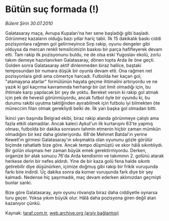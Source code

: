 # Bütün suç formada (!)

*Bülent Şirin 30.07.2010*

<div class="yazi"><p>Galatasaray maça, Avrupa Kupaları’na her sene başladığı gibi başladı. Görünmez kazaların olduğu bazı yıllar hariç tabii. İlk 15 dakikalık baskı ciddi pozisyonlara rağmen gol getirmeyince Sırp rakip, oyunu dengeler gibi olduysa da mercan renkli temsilcimizin baskısı bir parça hafifleyerek devam etti. Tam rakip ilk pozisyonunu buldu, ne de olsa eski Yugoslav ekolü, zorlu takım demeye hazırlanırken Galatasaray, dönen topta Arda ile öne geçti. Golden sonra Galatasaray aktif dinlenmeden biraz hallice, baştaki temposundan bir numara düşük bir oyunla devam etti. Ona rağmen net pozisyonlara girdi ama cömertçe harcadı. Futbolda her kaçan gol, "atamayana atarlar" formülünün hayata geçme ihtimalini artırıyordu ve ne yazık ki gol kaçırma kavramında herhangi bir üst limit olmadığı için, bu ihtimale karşı yapılacak bir şey de yoktu. Bereket versin ki rakip gol atmak için pek de hevesli görünmüyordu, ancak futbol öyle bir oyundu ki, bu durumu rakibi uyutma taktiğinden ayırabilmek için futbolu iyi bilmekten öte müneccim filan olmak gerekliydi belki de. İlk yarı başka gol olmadan bitti.</p>
<p>İkinci yarı başında Belgrad ekibi, biraz rakip alanda görünmeye çalıştı ama fazla etkili olamadılar. Ancak kaleci Aykut'un ilk kurtarışını 63'te yapmış olması, futbolda bir dakika sonrasını tahmin etmenin hiçbir zaman mümkün olmadığını bir kez daha gösteriyordu. 68'de Mehmet Batdal'ın yerine Kewell'ın girmesi Galatasaray'ın sıkışmakta olan oyununu gözle görülür biçimde rahatlattı bize göre. Ancak tempo düşmüştü ve skor hâlâ sıkıntılıydı. Bir golün oluşması her zaman büyük emek gerektirmiyordu. Derken, organize bir atak sonucu 76'da Arda kendisinin ve takımının 2. golünü atarak herkese derin bir nefes aldırdı. Yine de bir kaza golü fena halde sıkıntı getirebilir diye düşünürken, içimize doğmuş gibi rakip bir frikik vuruşunda farkı bire indirdi. Üç dakika sonra da korner vuruşunda fark diye bir şey kalmadı. Nedense hiç şaşırmadık, maç devam ederken aklımızdan geçmişti bunlar sanki.</p>
<p>Bize göre Galatasaray, aynı oyunu rövanşta biraz daha ciddiyetle oynarsa turu geçer. Yoksa yıkım büyük olur. Hâlâ daha pozisyona giren değil atan kazanıyor çünkü.</p></div>

Kaynak: [taraf.com.tr](http://www.taraf.com.tr:80/bulent-sirin/makale-butun-suc-formada.htm), [web.archive.org (arşiv bağlantısı)](http://web.archive.org/web/20100801183759/http://www.taraf.com.tr:80/bulent-sirin/makale-butun-suc-formada.htm)
